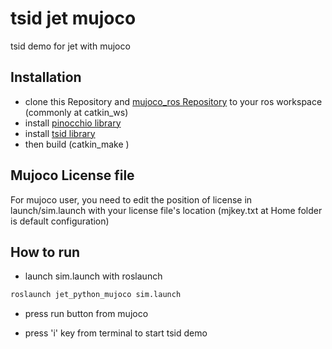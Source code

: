 # tsid jet mujoco
tsid demo for jet with mujoco

## Installation
* clone this Repository and [mujoco_ros Repository](https://github.com/saga0619/mujoco_ros_sim) to your ros workspace (commonly at catkin_ws)
* install [pinocchio library](https://github.com/stack-of-tasks/pinocchio)
* install [tsid library](https://github.com/stack-of-tasks/tsid)
* then build (catkin_make )

## Mujoco License file 
For mujoco user, you need to edit the position of license in launch/sim.launch with your license file's location
(mjkey.txt at Home folder is default configuration)

## How to run
* launch sim.launch with roslaunch

```sh
roslaunch jet_python_mujoco sim.launch
```
* press run button from mujoco

* press 'i' key from terminal to start tsid demo


